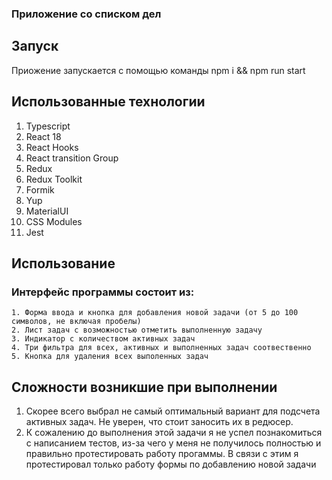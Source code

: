 ### Приложение со списком дел

## Запуск
Приожение запускается с помощью команды npm i && npm run start

##  Использованные технологии
  1. Typescript
  3. React 18
  4. React Hooks
  5. React transition Group
  6. Redux
  7. Redux Toolkit
  8. Formik
  9. Yup
  10. MaterialUI
  11. CSS Modules
  12. Jest

## Использование
  ### Интерфейс программы состоит из:
    1. Форма ввода и кнопка для добавления новой задачи (от 5 до 100 символов, не включая пробелы)
    2. Лист задач с возможностью отметить выполненную задачу
    3. Индикатор с количеством активных задач
    4. Три фильтра для всех, активных и выполненных задач соотвественно
    5. Кнопка для удаления всех выполенных задач
## Сложности возникшие при выполнении
  1. Скорее всего выбрал не самый оптимальный вариант для подсчета активных задач. Не уверен, что стоит заносить их в редюсер. 
  2. К сожалению до выполнения этой задачи я не успел познакомиться с написанием тестов, из-за чего у меня не получилось полностью и правильно протестировать работу прогаммы. В связи с этим я протестировал только работу формы по добавлению новой задачи
  

